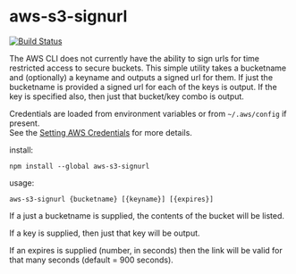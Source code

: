 # aws-s3-signurl

[![Build Status](https://travis-ci.org/cpilsworth/aws-s3-signurl.svg?branch=master)](https://travis-ci.org/cpilsworth/aws-s3-signurl)

The AWS CLI does not currently have the ability to sign urls for time restricted access to secure buckets.  This simple utility
takes a bucketname and (optionally) a keyname and outputs a signed url for them. If just the bucketname is provided a signed url 
for each of the keys is output.  If the key is specified also, then just that bucket/key combo is output.

Credentials are loaded from environment variables or from `~/.aws/config` if present.  
See the [Setting AWS Credentials](http://docs.aws.amazon.com/AWSJavaScriptSDK/guide/node-configuring.html#Setting_AWS_Credentials) for more details.


install:
```
npm install --global aws-s3-signurl
```

usage:
```
aws-s3-signurl {bucketname} [{keyname}] [{expires}]
```

If a just a bucketname is supplied, the contents of the bucket will be listed.

If a key is supplied, then just that key will be output.

If an expires is supplied (number, in seconds) then the link will be valid for that many seconds (default = 900 seconds).



